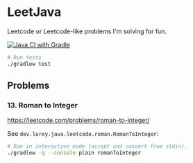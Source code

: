 # LeetJava

Leetcode or Leetcode-like problems I'm solving for fun.

[![Java CI with Gradle](https://github.com/matanlurey/LeetJava/actions/workflows/gradle.yml/badge.svg)](https://github.com/matanlurey/LeetJava/actions/workflows/gradle.yml)

```sh
# Run tests
./gradlew test
```

## Problems

### 13. Roman to Integer

<https://leetcode.com/problems/roman-to-integer/>

See `dev.lurey.java.leetcode.roman.RomanToInteger`:

```sh
# Run in interactive mode (accept and convert from stdin).
./gradlew -q --console plain romanToInteger 
```

